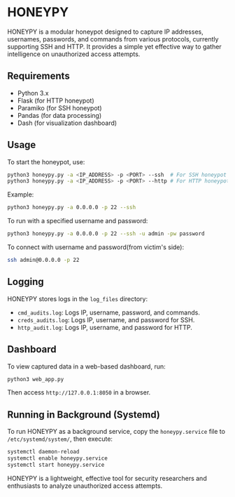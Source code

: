 # HONEYPY

HONEYPY is a modular honeypot designed to capture IP addresses, usernames, passwords, and commands from various protocols, currently supporting SSH and HTTP. It provides a simple yet effective way to gather intelligence on unauthorized access attempts.

## Requirements
- Python 3.x
- Flask (for HTTP honeypot)
- Paramiko (for SSH honeypot)
- Pandas (for data processing)
- Dash (for visualization dashboard)


## Usage
To start the honeypot, use:
```sh
python3 honeypy.py -a <IP_ADDRESS> -p <PORT> --ssh  # For SSH honeypot
python3 honeypy.py -a <IP_ADDRESS> -p <PORT> --http # For HTTP honeypot
```
Example:
```sh
python3 honeypy.py -a 0.0.0.0 -p 22 --ssh
```

To run with a specified username and password:
```sh
python3 honeypy.py -a 0.0.0.0 -p 22 --ssh -u admin -pw password
```
To connect with username and password(from victim's side):
```sh
ssh admin@0.0.0.0 -p 22 
```

## Logging
HONEYPY stores logs in the `log_files` directory:
- `cmd_audits.log`: Logs IP, username, password, and commands.
- `creds_audits.log`: Logs IP, username, and password for SSH.
- `http_audit.log`: Logs IP, username, and password for HTTP.

## Dashboard
To view captured data in a web-based dashboard, run:
```sh
python3 web_app.py
```
Then access `http://127.0.0.1:8050` in a browser.

## Running in Background (Systemd)
To run HONEYPY as a background service, copy the `honeypy.service` file to `/etc/systemd/system/`, then execute:
```sh
systemctl daemon-reload
systemctl enable honeypy.service
systemctl start honeypy.service
```

HONEYPY is a lightweight, effective tool for security researchers and enthusiasts to analyze unauthorized access attempts.

